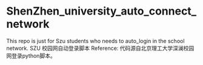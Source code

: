 # ShenZhen_university_auto_connect_network
This repo is just for Szu students who needs to auto_login in the school network.
SZU 校园网自动登录脚本
Reference: 代码源自北京理工大学深澜校园网登录python脚本。

